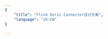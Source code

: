 ```yaml
---
{
    "title": "Flink Doris Connector设计方案",
    "language": "zh-CN"
}

---
```


<!-- 
Licensed to the Apache Software Foundation (ASF) under one
or more contributor license agreements.  See the NOTICE file
distributed with this work for additional information
regarding copyright ownership.  The ASF licenses this file
to you under the Apache License, Version 2.0 (the
"License"); you may not use this file except in compliance
with the License.  You may obtain a copy of the License at

  http://www.apache.org/licenses/LICENSE-2.0

Unless required by applicable law or agreed to in writing,
software distributed under the License is distributed on an
"AS IS" BASIS, WITHOUT WARRANTIES OR CONDITIONS OF ANY
KIND, either express or implied.  See the License for the
specific language governing permissions and limitations
under 

# Flink Doris Connector设计方案

该方案首先感谢社区Spark Doris Connector的作者

从Doris角度看，将其数据引入Flink，可以使用Flink一系列丰富的生态产品，拓宽了产品的想象力，也使得Doris和其他数据源的联合查询成为可能

从我们业务架构出发和业务需求，我们选择了Flink作为我们架构的一部分，用于数据的ETL及实时计算框架，社区目前支持Spark doris connector，因此我们参照Spark doris connector 设计开发了Flink doris Connector。

## 技术选型

一开始我们选型的时候，也是和Spark Doris Connector 一样，开始考虑的是JDBC的方式，但是这种方式就像Spark doris connector那篇文章中说的，有优点，但是缺点更明显。后来我们阅读及测试了Spark的代码，决定站在巨人的肩上来实现（备注：直接拷贝代码修改）。 

以下内容来自Spark Doris Connector博客的，直接拷贝了

```
于是我们开发了针对Doris的新的Datasource，Spark-Doris-Connector。这种方案下，Doris可以暴露Doris数据分布给Spark。Spark的Driver访问Doris的FE获取Doris表的Schema和底层数据分布。之后，依据此数据分布，合理分配数据查询任务给Executors。最后，Spark的Executors分别访问不同的BE进行查询。大大提升了查询的效率
```

## 使用方法

在Doris的代码库的 extension/flink-doris-connector/ 目录下编译生成doris-flink-1.0.0-SNAPSHOT.jar，将这个jar包加入flink的ClassPath中，即可使用Flink-on-Doris功能了

#### SQL方式

支持功能：

1. 支持通过Flink SQL方式读取Doris数仓里表的数据到Flink里进行计算
2. 支持通过Flink SQL将数据insert 到数仓对应的表中，后端实现是通过Stream Load直接和BE进行通讯完成数据插入操作
3. 可以通过Flink关联非doris的外部数据源表进行关联分析

示例：

```java
        final StreamExecutionEnvironment env = StreamExecutionEnvironment.getExecutionEnvironment();
        env.setParallelism(1);
        final StreamTableEnvironment tEnv = StreamTableEnvironment.create(env);
        tEnv.executeSql(
                "CREATE TABLE test_aggregation01 (" +
                        "user_id STRING," +
                        "user_city STRING," +
                        "age INT," +
                        "last_visit_date STRING" +
                        ") " +
                        "WITH (\n" +
                        "  'connector' = 'doris',\n" +
                        "  'fenodes' = 'doris01:8030',\n" +
                        "  'table.identifier' = 'demo.test_aggregation',\n" +
                        "  'username' = 'root',\n" +
                        "  'password' = ''\n" +
                        ")");
        tEnv.executeSql(
                "CREATE TABLE test_aggregation02 (" +
                        "user_id STRING," +
                        "user_city STRING," +
                        "age INT," +
                        "last_visit_date STRING" +
                        ") " +
                        "WITH (\n" +
                        "  'connector' = 'doris',\n" +
                        "  'fenodes' = 'doris01:8030',\n" +
                        "  'table.identifier' = 'demo.test_aggregation_01',\n" +
                        "  'username' = 'root',\n" +
                        "  'password' = ''\n" +
                        ")");

        tEnv.executeSql("INSERT INTO test_aggregation02 select * from test_aggregation01");
        tEnv.executeSql("select count(1) from test_aggregation01");
```

#### DataStream方式

```java
DorisOptions.Builder options = DorisOptions.builder()
                .setFenodes("$YOUR_DORIS_FE_HOSTNAME:$YOUR_DORIS_FE_RESFUL_PORT")
                .setUsername("$YOUR_DORIS_USERNAME")
                .setPassword("$YOUR_DORIS_PASSWORD")
                .setTableIdentifier("$YOUR_DORIS_DATABASE_NAME.$YOUR_DORIS_TABLE_NAME");
env.addSource(new DorisSourceFunction<>(options.build(),new SimpleListDeserializationSchema())).print();
```

## 适用场景



![1616987965864](/images/Flink-doris-connector.png)



#### 1.使用Flink对Doris中的数据和其他数据源进行联合分析

很多业务部门会将自己的数据放在不同的存储系统上，比如一些在线分析、报表的数据放在Doris中，一些结构化检索数据放在Elasticsearch中、一些需要事物的数据放在MySQL中，等等。业务往往需要跨多个存储源进行分析，通过Flink Doris Connector打通Flink和Doris后，业务可以直接使用Flink，将Doris中的数据与多个外部数据源做联合查询计算。

#### 2.实时数据接入

Flink Doris Connector之前：针对业务不规则数据，经常需要针对消息做规范处理，空值过滤等写入新的topic，然后再启动Routine load写入Doris。

![1616988281677](/images/Flink-doris-connector1.png)

Flink Doris Connector之后：flink读取kafka，直接写入doris。

![1616988514873](/images/Flink-doris-connector2.png)



## 技术实现

### 架构图

![1616997396610](/images/Flink-doris-connector-architecture.png)



### Doris对外提供更多能力

#### Doris FE

对外开放了获取内部表的元数据信息、单表查询规划和部分统计信息的接口。

所有的Rest API接口都需要进行HttpBasic认证，用户名和密码是登录数据库的用户名和密码，需要注意权限的正确分配。

```
// 获取表schema元信息
GET api/{database}/{table}/_schema

// 获取对单表的查询规划模版
POST api/{database}/{table}/_query_plan
{
"sql": "select k1, k2 from {database}.{table}"
}

// 获取表大小
GET api/{database}/{table}/_count
```

#### Doris BE


通过Thrift协议，直接对外提供数据的过滤、扫描和裁剪能力。

```
service TDorisExternalService {
    // 初始化查询执行器
TScanOpenResult open_scanner(1: TScanOpenParams params);

// 流式batch获取数据，Apache Arrow数据格式
    TScanBatchResult get_next(1: TScanNextBatchParams params);

// 结束扫描
    TScanCloseResult close_scanner(1: TScanCloseParams params);
}
```

Thrift相关结构体定义可参考：

https://github.com/apache/incubator-doris/blob/master/gensrc/thrift/DorisExternalService.thrift

 

### 实现DataStream

继承 org.apache.flink.streaming.api.functions.source.RichSourceFunction ，自定义DorisSourceFunction，初始化时，获取相关表的执行计划，获取对应的分区。

重写run方法，循环从分区中读取数据。

```java
public void run(SourceContext sourceContext){
       //循环读取各分区
        for(PartitionDefinition partitions : dorisPartitions){
            scalaValueReader = new ScalaValueReader(partitions, settings);
            while (scalaValueReader.hasNext()){
                Object next = scalaValueReader.next();
                sourceContext.collect(next);
            }
        }
}
```



### 实现Flink SQL on Doris

参考了[Flink自定义Source&Sink](https://ci.apache.org/projects/flink/flink-docs-stable/zh/dev/table/sourceSinks.html) 和 Flink-jdbc-connector，实现了下面的效果，可以实现用Flink SQL直接操作Doris的表，包括读和写。

#### 实现细节

1.实现DynamicTableSourceFactory , DynamicTableSinkFactory 注册 doris connector

2.自定义DynamicTableSource和DynamicTableSink 生成逻辑计划

3.DorisRowDataInputFormat和DorisDynamicOutputFormat获取到逻辑计划后开始执行。

![1616747472136](/images/table_connectors.svg)



实现中最主要的是基于RichInputFormat和RichOutputFormat 定制的DorisRowDataInputFormat和DorisDynamicOutputFormat。

在DorisRowDataInputFormat中，将获取到的dorisPartitions 在createInputSplits中 切分成多个分片，用于并行计算。

```java
public DorisTableInputSplit[] createInputSplits(int minNumSplits) {
		List<DorisTableInputSplit> dorisSplits = new ArrayList<>();
		int splitNum = 0;
		for (PartitionDefinition partition : dorisPartitions) {
			dorisSplits.add(new DorisTableInputSplit(splitNum++,partition));
		}
		return dorisSplits.toArray(new DorisTableInputSplit[0]);
}
 

public RowData nextRecord(RowData reuse)  {
		if (!hasNext) {
            //已经读完数据，返回null
			return null;
		}
		List next = (List)scalaValueReader.next();
		GenericRowData genericRowData = new GenericRowData(next.size());
		for(int i =0;i<next.size();i++){
			genericRowData.setField(i, next.get(i));
		}
		//判断是否还有数据
		hasNext = scalaValueReader.hasNext();
		return genericRowData;
}

```



在DorisRowDataOutputFormat中，通过streamload的方式向doris中写数据。streamload程序参考org.apache.doris.plugin.audit.DorisStreamLoader

```java
public  void writeRecord(RowData row) throws IOException {
       //streamload 默认分隔符 \t
        StringJoiner value = new StringJoiner("\t");
        GenericRowData rowData = (GenericRowData) row;
        for(int i = 0; i < row.getArity(); ++i) {
            value.add(rowData.getField(i).toString());
        }
        //streamload 写数据
        DorisStreamLoad.LoadResponse loadResponse = dorisStreamLoad.loadBatch(value.toString());
        System.out.println(loadResponse);
}
```


